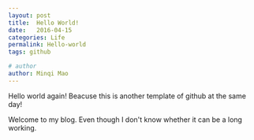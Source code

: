 ```yaml
---
layout: post
title:  Hello World!
date:   2016-04-15
categories: Life
permalink: Hello-world
tags: github

# author
author: Minqi Mao
---
```

Hello world again! Beacuse this is another template of github at the same day!

Welcome to my blog. Even though I don't know whether it can be a long working.